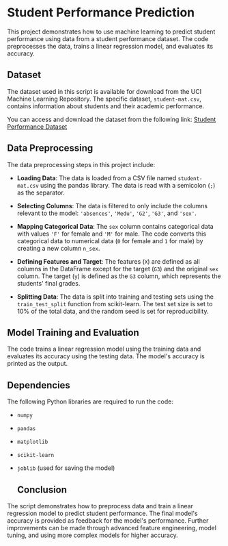 # Student Performance Prediction

This project demonstrates how to use machine learning to predict student performance using data from a student performance dataset. The code preprocesses the data, trains a linear regression model, and evaluates its accuracy.


## Dataset

The dataset used in this script is available for download from the UCI Machine Learning Repository. The specific dataset, `student-mat.csv`, contains information about students and their academic performance. 

You can access and download the dataset from the following link: [Student Performance Dataset](https://archive.ics.uci.edu/dataset/320/student+performance)

## Data Preprocessing

The data preprocessing steps in this project include:

- **Loading Data**: The data is loaded from a CSV file named `student-mat.csv` using the pandas library. The data is read with a semicolon (`;`) as the separator.

- **Selecting Columns**: The data is filtered to only include the columns relevant to the model: `'absences'`, `'Medu'`, `'G2'`, `'G3'`, and `'sex'`.

- **Mapping Categorical Data**: The `sex` column contains categorical data with values `'F'` for female and `'M'` for male. The code converts this categorical data to numerical data (`0` for female and `1` for male) by creating a new column `n_sex`.

- **Defining Features and Target**: The features (`X`) are defined as all columns in the DataFrame except for the target (`G3`) and the original `sex` column. The target (`y`) is defined as the `G3` column, which represents the students' final grades.

- **Splitting Data**: The data is split into training and testing sets using the `train_test_split` function from scikit-learn. The test set size is set to 10% of the total data, and the random seed is set for reproducibility.

## Model Training and Evaluation

The code trains a linear regression model using the training data and evaluates its accuracy using the testing data. The model's accuracy is printed as the output.

## Dependencies

The following Python libraries are required to run the code:

- `numpy`
- `pandas`
- `matplotlib`
- `scikit-learn`
- `joblib` (used for saving the model)

  ## Conclusion

The script demonstrates how to preprocess data and train a linear regression model to predict student performance. The final model's accuracy is provided as feedback for the model's performance. Further improvements can be made through advanced feature engineering, model tuning, and using more complex models for higher accuracy.
